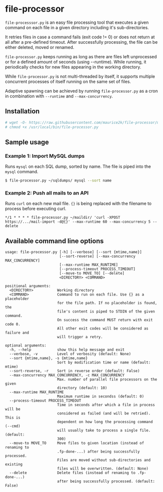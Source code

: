 # file-processor

`file-processsor.py` is an easy file processing tool that executes a given command on each file in a given directory including it's sub-directories.

It retries files in case a command fails (exit code != 0) or does not return at all after a pre-defined timeout.
After successfully processing, the file can be either deleted, moved or renamed.

`file-processor.py` keeps running as long as there are files left unprocessed or for a defined amount of seconds (using --runtime). While running, it periodically checks for new files appearing in the working directory.

While `file-processor.py` is not multi-threaded by itself, it supports multiple concurrent processes of itself running on the same set of files.

Adaptive spawning can be achieved by running `file-processor.py` as a cron in combination with `--runtime` and `--max-concurrency`.


## Installation

```bash
# wget -O- https://raw.githubusercontent.com/maurice2k/file-processor/master/file-processor.py >/usr/local/bin/file-processor.py
# chmod +x /usr/local/bin/file-processor.py
```


## Sample usage

### Example 1: Import MySQL dumps
Runs `mysql` on each SQL dump, sorted by name. The file is piped into the `mysql` command. 
```bash
$ file-processor.py ~/sqldumps/ mysql --sort name
```

### Example 2: Push all mails to an API
Runs `curl` on each new mail file. `{}` is being replaced with the filename to process before executing curl.
```
*/1 * * * * file-processor.py ~/maildir/ 'curl -XPOST https://.../mail-import -d@{}' --max-runtime 60 --max-concurrency 5 --delete
```


## Available command line options
```
usage: file-processor.py [-h] [--verbose] [--sort {mtime,name}]
                         [--sort-reverse] [--max-concurrency MAX_CONCURRENCY]
                         [--max-runtime MAX_RUNTIME]
                         [--process-timeout PROCESS_TIMEOUT]
                         [--move-to MOVE_TO] [--delete]
                         <DIRECTORY> <COMMAND>

positional arguments:
  <DIRECTORY>           Working directory
  <COMMAND>             Command to run on each file. Use {} as a placeholder
                        for the file path. If no placeholder is found, the
                        file's content is piped to STDIN of the given command.
                        On success the command MUST return with exit code 0.
                        All other exit codes will be considered as failure and
                        will trigger a retry.

optional arguments:
  -h, --help            show this help message and exit
  --verbose, -v         Level of verbosity (default: None)
  --sort {mtime,name}, -s {mtime,name}
                        Sort by modification time or name (default: mtime)
  --sort-reverse, -r    Sort in reverse order (default: False)
  --max-concurrency MAX_CONCURRENCY, -c MAX_CONCURRENCY
                        Max. number of parallel file processors on the given
                        directory (default: 10)
  --max-runtime MAX_RUNTIME
                        Maximum runtime in secondss (default: 0)
  --process-timeout PROCESS_TIMEOUT
                        Time in seconds after which a file in process will be
                        considered as failed (and will be retried). This is
                        dependent on how long the processing command (--cmd)
                        will usually take to process a single file. (default:
                        300)
  --move-to MOVE_TO     Move files to given location (instead of renaming to
                        .fp-done-...) after being successfully processed.
                        Files are moved without sub-directories and existing
                        files will be overwritten. (default: None)
  --delete              Delete files (instead of renaming to .fp-done-...)
                        after being successfully processed. (default: False)
```
